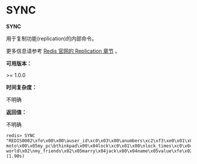 
# SYNC

**SYNC**

用于复制功能(replication)的内部命令。

更多信息请参考 [Redis 官网的 Replication 章节](http://redis.io/topics/replication) 。

**可用版本：**

&gt;= 1.0.0

**时间复杂度：**

不明确

**返回值：**

不明确

```
redis> SYNC
"REDIS0002\xfe\x00\x00\auser_id\xc0\x03\x00\anumbers\xc2\xf3\xe0\x01\x00\x00\tdb_number\xc0\x00\x00\x04name\x06huangz\x00\anew_key\nhello_moto\x00\bgreeting\nhello moto\x00\x05my_pc\bthinkpad\x00\x04lock\xc0\x01\x00\nlock_times\xc0\x04\xfe\x01\t\x04info\x19\x02\x04name\b\x00zhangyue\x03age\x02\x0022\xff\t\aooredis,\x03\x04name\a\x00ooredis\aversion\x03\x001.0\x06author\x06\x00huangz\xff\x00\tdb_number\xc0\x01\x00\x05greet\x0bhello world\x02\nmy_friends\x02\x05marry\x04jack\x00\x04name\x05value\xfe\x02\x0c\x01s\x12\x12\x00\x00\x00\r\x00\x00\x00\x02\x00\x00\x01a\x03\xc0f'\xff\xff"
(1.90s)

```

